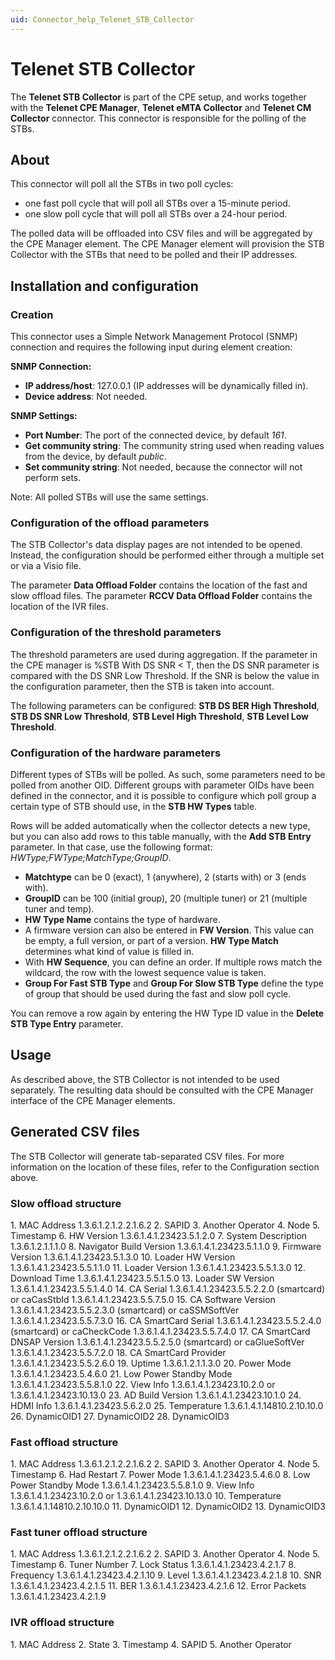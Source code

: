 ```yaml
---
uid: Connector_help_Telenet_STB_Collector
---
```


# Telenet STB Collector

The **Telenet STB Collector** is part of the CPE setup, and works together with the **Telenet CPE Manager**, **Telenet eMTA Collector** and **Telenet CM Collector** connector. This connector is responsible for the polling of the STBs.

## About

This connector will poll all the STBs in two poll cycles:

- one fast poll cycle that will poll all STBs over a 15-minute period.
- one slow poll cycle that will poll all STBs over a 24-hour period.

The polled data will be offloaded into CSV files and will be aggregated by the CPE Manager element. The CPE Manager element will provision the STB Collector with the STBs that need to be polled and their IP addresses.

## Installation and configuration

### Creation

This connector uses a Simple Network Management Protocol (SNMP) connection and requires the following input during element creation:

**SNMP Connection:**

- **IP address/host**: 127.0.0.1 (IP addresses will be dynamically filled in).
- **Device address**: Not needed.

**SNMP Settings:**

- **Port Number**: The port of the connected device, by default *161*.
- **Get community string**: The community string used when reading values from the device, by default *public*.
- **Set community string**: Not needed, because the connector will not perform sets.

Note: All polled STBs will use the same settings.

### Configuration of the offload parameters

The STB Collector's data display pages are not intended to be opened. Instead, the configuration should be performed either through a multiple set or via a Visio file.

The parameter **Data Offload Folder** contains the location of the fast and slow offload files. The parameter **RCCV Data Offload Folder** contains the location of the IVR files.

### Configuration of the threshold parameters

The threshold parameters are used during aggregation. If the parameter in the CPE manager is %STB With DS SNR \< T, then the DS SNR parameter is compared with the DS SNR Low Threshold. If the SNR is below the value in the configuration parameter, then the STB is taken into account.

The following parameters can be configured: **STB DS BER High Threshold**, **STB DS SNR Low Threshold**, **STB Level High Threshold**, **STB Level Low Threshold**.

### Configuration of the hardware parameters

Different types of STBs will be polled. As such, some parameters need to be polled from another OID. Different groups with parameter OIDs have been defined in the connector, and it is possible to configure which poll group a certain type of STB should use, in the **STB HW Types** table.

Rows will be added automatically when the collector detects a new type, but you can also add rows to this table manually, with the **Add STB Entry** parameter. In that case, use the following format: *HWType;FWType;MatchType;GroupID*.

- **Matchtype** can be 0 (exact), 1 (anywhere), 2 (starts with) or 3 (ends with).
- **GroupID** can be 100 (initial group), 20 (multiple tuner) or 21 (multiple tuner and temp).
- **HW Type Name** contains the type of hardware.
- A firmware version can also be entered in **FW Version**. This value can be empty, a full version, or part of a version. **HW Type Match** determines what kind of value is filled in.
- With **HW Sequence**, you can define an order. If multiple rows match the wildcard, the row with the lowest sequence value is taken.
- **Group For Fast STB Type** and **Group For Slow STB Type** define the type of group that should be used during the fast and slow poll cycle.

You can remove a row again by entering the HW Type ID value in the **Delete STB Type Entry** parameter.

## Usage

As described above, the STB Collector is not intended to be used separately. The resulting data should be consulted with the CPE Manager interface of the CPE Manager elements.

## Generated CSV files

The STB Collector will generate tab-separated CSV files. For more information on the location of these files, refer to the Configuration section above.

### Slow offload structure

1\. MAC Address 1.3.6.1.2.1.2.2.1.6.2
2. SAPID
3. Another Operator
4. Node
5. Timestamp
6. HW Version 1.3.6.1.4.1.23423.5.1.2.0
7. System Description 1.3.6.1.2.1.1.1.0
8. Navigator Build Version 1.3.6.1.4.1.23423.5.1.1.0
9. Firmware Version 1.3.6.1.4.1.23423.5.1.3.0
10. Loader HW Version 1.3.6.1.4.1.23423.5.5.1.1.0
11. Loader Version 1.3.6.1.4.1.23423.5.5.1.3.0
12. Download Time 1.3.6.1.4.1.23423.5.5.1.5.0
13. Loader SW Version 1.3.6.1.4.1.23423.5.5.1.4.0
14. CA Serial 1.3.6.1.4.1.23423.5.5.2.2.0 (smartcard) or caCasStbId 1.3.6.1.4.1.23423.5.5.7.5.0
15. CA Software Version 1.3.6.1.4.1.23423.5.5.2.3.0 (smartcard) or caSSMSoftVer 1.3.6.1.4.1.23423.5.5.7.3.0
16. CA SmartCard Serial 1.3.6.1.4.1.23423.5.5.2.4.0 (smartcard) or caCheckCode 1.3.6.1.4.1.23423.5.5.7.4.0
17. CA SmartCard DNSAP Version 1.3.6.1.4.1.23423.5.5.2.5.0 (smartcard) or caGlueSoftVer 1.3.6.1.4.1.23423.5.5.7.2.0
18. CA SmartCard Provider 1.3.6.1.4.1.23423.5.5.2.6.0
19. Uptime 1.3.6.1.2.1.1.3.0
20. Power Mode 1.3.6.1.4.1.23423.5.4.6.0
21. Low Power Standby Mode 1.3.6.1.4.1.23423.5.5.8.1.0
22. View Info 1.3.6.1.4.1.23423.10.2.0 or 1.3.6.1.4.1.23423.10.13.0
23. AD Build Version 1.3.6.1.4.1.23423.10.1.0
24. HDMI Info 1.3.6.1.4.1.23423.5.6.2.0
25. Temperature 1.3.6.1.4.1.14810.2.10.10.0
26. DynamicOID1
27. DynamicOID2
28. DynamicOID3

### Fast offload structure

1\. MAC Address 1.3.6.1.2.1.2.2.1.6.2
2. SAPID
3. Another Operator
4. Node
5. Timestamp
6. Had Restart
7. Power Mode 1.3.6.1.4.1.23423.5.4.6.0
8. Low Power Standby Mode 1.3.6.1.4.1.23423.5.5.8.1.0
9. View Info 1.3.6.1.4.1.23423.10.2.0 or 1.3.6.1.4.1.23423.10.13.0
10. Temperature 1.3.6.1.4.1.14810.2.10.10.0
11. DynamicOID1
12. DynamicOID2
13. DynamicOID3

### Fast tuner offload structure

1\. MAC Address 1.3.6.1.2.1.2.2.1.6.2
2. SAPID
3. Another Operator
4. Node
5. Timestamp
6. Tuner Number
7. Lock Status 1.3.6.1.4.1.23423.4.2.1.7
8. Frequency 1.3.6.1.4.1.23423.4.2.1.10
9. Level 1.3.6.1.4.1.23423.4.2.1.8
10. SNR 1.3.6.1.4.1.23423.4.2.1.5
11. BER 1.3.6.1.4.1.23423.4.2.1.6
12. Error Packets 1.3.6.1.4.1.23423.4.2.1.9

### IVR offload structure

1\. MAC Address
2. State
3. Timestamp
4. SAPID
5. Another Operator
